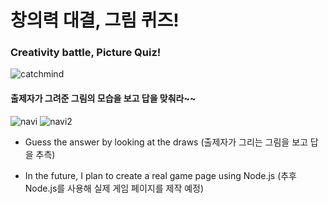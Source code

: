 # 창의력 대결, 그림 퀴즈! 
### Creativity battle, Picture Quiz!
  
![catchmind](https://user-images.githubusercontent.com/32836490/119592021-a4e39880-be12-11eb-977f-9314544b2a27.png)
#### 출제자가 그려준 그림의 모습을 보고 답을 맞춰라~~

![navi](https://user-images.githubusercontent.com/32836490/119592383-584c8d00-be13-11eb-96c1-2697eeb450a3.png) ![navi2](https://user-images.githubusercontent.com/32836490/119592615-cdb85d80-be13-11eb-940f-e3a9a34e6bc3.png)
 


 - Guess the answer by looking at the draws 
 (출제자가 그리는 그림을 보고 답을 추측)

- In the future, I plan to create a real game page using Node.js 
(추후 Node.js를 사용해 실제 게임 페이지를 제작 예정)